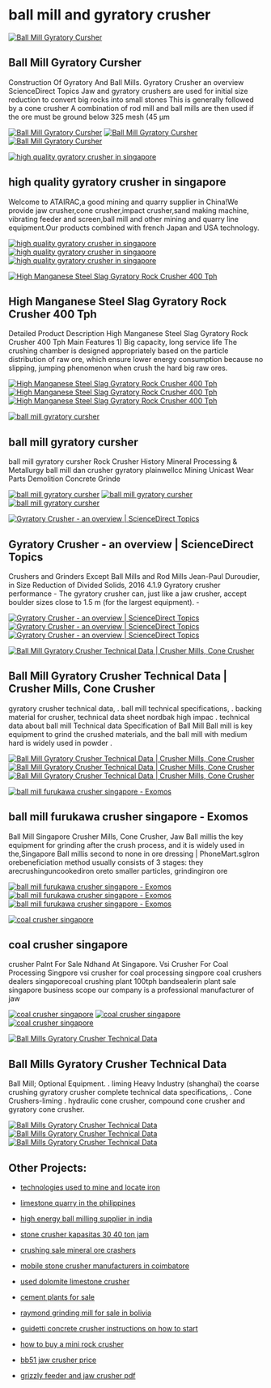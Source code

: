 # ball mill and gyratory crusher
<a href="https://mnn.zoosnet.net/LR/Chatpre.aspx?id=MNN94995150&p=https%3A//www.educationcare.in/" target="_blank">![Ball Mill Gyratory Cursher](https://github.com/CUproject/image/raw/main/103.jpg)</a>
## Ball Mill Gyratory Cursher
Construction Of Gyratory And Ball Mills. Gyratory Crusher an overview ScienceDirect Topics Jaw and gyratory crushers are used for initial size reduction to convert big rocks into small stones This is generally followed by a cone crusher A combination of rod mill and ball mills are then used if the ore must be ground below 325 mesh (45 μm 
<a href="https://mnn.zoosnet.net/LR/Chatpre.aspx?id=MNN94995150&p=https%3A//www.educationcare.in/" target="_blank">![Ball Mill Gyratory Cursher](https://github.com/CUproject/image/raw/main/get-price.png)</a> <a href="https://www.educationcare.in/message-board/" target="_blank">![Ball Mill Gyratory Cursher](https://github.com/CUproject/image/raw/main/leave-a-message.png)</a> <a href="//whatsapp.shibangsoft.com/WhatsApp.php" target="_blank" id="whatsapp">![Ball Mill Gyratory Cursher](https://github.com/CUproject/image/raw/main/whatsapp.png)</a>
<a href="https://mnn.zoosnet.net/LR/Chatpre.aspx?id=MNN94995150&p=https%3A//www.educationcare.in/" target="_blank">![high quality gyratory crusher in singapore](https://github.com/CUproject/image/raw/main/119.jpg)</a>
## high quality gyratory crusher in singapore
Welcome to ATAIRAC,a good mining and quarry supplier in China!We provide jaw crusher,cone crusher,impact crusher,sand making machine, vibrating feeder and screen,ball mill and other mining and quarry line equipment.Our products combined with french Japan and USA technology.
<a href="https://mnn.zoosnet.net/LR/Chatpre.aspx?id=MNN94995150&p=https%3A//www.educationcare.in/" target="_blank">![high quality gyratory crusher in singapore](https://github.com/CUproject/image/raw/main/get-price.png)</a> <a href="https://www.educationcare.in/message-board/" target="_blank">![high quality gyratory crusher in singapore](https://github.com/CUproject/image/raw/main/leave-a-message.png)</a> <a href="//whatsapp.shibangsoft.com/WhatsApp.php" target="_blank" id="whatsapp">![high quality gyratory crusher in singapore](https://github.com/CUproject/image/raw/main/whatsapp.png)</a>
<a href="https://mnn.zoosnet.net/LR/Chatpre.aspx?id=MNN94995150&p=https%3A//www.educationcare.in/" target="_blank">![High Manganese Steel Slag Gyratory Rock Crusher 400 Tph](https://github.com/CUproject/image/raw/main/10.jpg)</a>
## High Manganese Steel Slag Gyratory Rock Crusher 400 Tph
Detailed Product Description High Manganese Steel Slag Gyratory Rock Crusher 400 Tph Main Features 1) Big capacity, long service life The crushing chamber is designed appropriately based on the particle distribution of raw ore, which ensure lower energy consumption because no slipping, jumping phenomenon when crush the hard big raw ores.
<a href="https://mnn.zoosnet.net/LR/Chatpre.aspx?id=MNN94995150&p=https%3A//www.educationcare.in/" target="_blank">![High Manganese Steel Slag Gyratory Rock Crusher 400 Tph](https://github.com/CUproject/image/raw/main/get-price.png)</a> <a href="https://www.educationcare.in/message-board/" target="_blank">![High Manganese Steel Slag Gyratory Rock Crusher 400 Tph](https://github.com/CUproject/image/raw/main/leave-a-message.png)</a> <a href="//whatsapp.shibangsoft.com/WhatsApp.php" target="_blank" id="whatsapp">![High Manganese Steel Slag Gyratory Rock Crusher 400 Tph](https://github.com/CUproject/image/raw/main/whatsapp.png)</a>
<a href="https://mnn.zoosnet.net/LR/Chatpre.aspx?id=MNN94995150&p=https%3A//www.educationcare.in/" target="_blank">![ball mill gyratory cursher](https://github.com/CUproject/image/raw/main/59.jpg)</a>
## ball mill gyratory cursher
ball mill gyratory cursher Rock Crusher History Mineral Processing & Metallurgy ball mill dan crusher gyratory plainwellcc Mining Unicast Wear Parts Demolition Concrete Grinde
<a href="https://mnn.zoosnet.net/LR/Chatpre.aspx?id=MNN94995150&p=https%3A//www.educationcare.in/" target="_blank">![ball mill gyratory cursher](https://github.com/CUproject/image/raw/main/get-price.png)</a> <a href="https://www.educationcare.in/message-board/" target="_blank">![ball mill gyratory cursher](https://github.com/CUproject/image/raw/main/leave-a-message.png)</a> <a href="//whatsapp.shibangsoft.com/WhatsApp.php" target="_blank" id="whatsapp">![ball mill gyratory cursher](https://github.com/CUproject/image/raw/main/whatsapp.png)</a>
<a href="https://mnn.zoosnet.net/LR/Chatpre.aspx?id=MNN94995150&p=https%3A//www.educationcare.in/" target="_blank">![Gyratory Crusher - an overview | ScienceDirect Topics](https://github.com/CUproject/image/raw/main/29.jpg)</a>
## Gyratory Crusher - an overview | ScienceDirect Topics
Crushers and Grinders Except Ball Mills and Rod Mills Jean-Paul Duroudier, in Size Reduction of Divided Solids, 2016 4.1.9 Gyratory crusher performance - The gyratory crusher can, just like a jaw crusher, accept boulder sizes close to 1.5 m (for the largest equipment). -
<a href="https://mnn.zoosnet.net/LR/Chatpre.aspx?id=MNN94995150&p=https%3A//www.educationcare.in/" target="_blank">![Gyratory Crusher - an overview | ScienceDirect Topics](https://github.com/CUproject/image/raw/main/get-price.png)</a> <a href="https://www.educationcare.in/message-board/" target="_blank">![Gyratory Crusher - an overview | ScienceDirect Topics](https://github.com/CUproject/image/raw/main/leave-a-message.png)</a> <a href="//whatsapp.shibangsoft.com/WhatsApp.php" target="_blank" id="whatsapp">![Gyratory Crusher - an overview | ScienceDirect Topics](https://github.com/CUproject/image/raw/main/whatsapp.png)</a>
<a href="https://mnn.zoosnet.net/LR/Chatpre.aspx?id=MNN94995150&p=https%3A//www.educationcare.in/" target="_blank">![Ball Mill Gyratory Crusher Technical Data | Crusher Mills, Cone Crusher ](https://github.com/CUproject/image/raw/main/114.jpg)</a>
## Ball Mill Gyratory Crusher Technical Data | Crusher Mills, Cone Crusher 
gyratory crusher technical data, . ball mill technical specifications, . backing material for crusher, technical data sheet nordbak high impac . technical data about ball mill Technical data Specification of Ball Mill Ball mill is key equipment to grind the crushed materials, and the ball mill with medium hard is widely used in powder .
<a href="https://mnn.zoosnet.net/LR/Chatpre.aspx?id=MNN94995150&p=https%3A//www.educationcare.in/" target="_blank">![Ball Mill Gyratory Crusher Technical Data | Crusher Mills, Cone Crusher ](https://github.com/CUproject/image/raw/main/get-price.png)</a> <a href="https://www.educationcare.in/message-board/" target="_blank">![Ball Mill Gyratory Crusher Technical Data | Crusher Mills, Cone Crusher ](https://github.com/CUproject/image/raw/main/leave-a-message.png)</a> <a href="//whatsapp.shibangsoft.com/WhatsApp.php" target="_blank" id="whatsapp">![Ball Mill Gyratory Crusher Technical Data | Crusher Mills, Cone Crusher ](https://github.com/CUproject/image/raw/main/whatsapp.png)</a>
<a href="https://mnn.zoosnet.net/LR/Chatpre.aspx?id=MNN94995150&p=https%3A//www.educationcare.in/" target="_blank">![ball mill furukawa crusher singapore - Exomos](https://github.com/CUproject/image/raw/main/82.jpg)</a>
## ball mill furukawa crusher singapore - Exomos
Ball Mill Singapore Crusher Mills, Cone Crusher, Jaw Ball millis the key equipment for grinding after the crush process, and it is widely used in the,Singapore Ball millis second to none in ore dressing | PhoneMart.sgIron orebeneficiation method usually consists of 3 stages: they arecrushinguncookediron oreto smaller particles, grindingiron ore
<a href="https://mnn.zoosnet.net/LR/Chatpre.aspx?id=MNN94995150&p=https%3A//www.educationcare.in/" target="_blank">![ball mill furukawa crusher singapore - Exomos](https://github.com/CUproject/image/raw/main/get-price.png)</a> <a href="https://www.educationcare.in/message-board/" target="_blank">![ball mill furukawa crusher singapore - Exomos](https://github.com/CUproject/image/raw/main/leave-a-message.png)</a> <a href="//whatsapp.shibangsoft.com/WhatsApp.php" target="_blank" id="whatsapp">![ball mill furukawa crusher singapore - Exomos](https://github.com/CUproject/image/raw/main/whatsapp.png)</a>
<a href="https://mnn.zoosnet.net/LR/Chatpre.aspx?id=MNN94995150&p=https%3A//www.educationcare.in/" target="_blank">![coal crusher singapore](https://github.com/CUproject/image/raw/main/75.jpg)</a>
## coal crusher singapore
crusher Palnt For Sale Ndhand At Singapore. Vsi Crusher For Coal Processing Singpore vsi crusher for coal processing singpore coal crushers dealers singaporecoal crushing plant 100tph bandsealerin plant sale singapore business scope our company is a professional manufacturer of jaw
<a href="https://mnn.zoosnet.net/LR/Chatpre.aspx?id=MNN94995150&p=https%3A//www.educationcare.in/" target="_blank">![coal crusher singapore](https://github.com/CUproject/image/raw/main/get-price.png)</a> <a href="https://www.educationcare.in/message-board/" target="_blank">![coal crusher singapore](https://github.com/CUproject/image/raw/main/leave-a-message.png)</a> <a href="//whatsapp.shibangsoft.com/WhatsApp.php" target="_blank" id="whatsapp">![coal crusher singapore](https://github.com/CUproject/image/raw/main/whatsapp.png)</a>
<a href="https://mnn.zoosnet.net/LR/Chatpre.aspx?id=MNN94995150&p=https%3A//www.educationcare.in/" target="_blank">![Ball Mills Gyratory Crusher Technical Data](https://github.com/CUproject/image/raw/main/5.jpg)</a>
## Ball Mills Gyratory Crusher Technical Data
Ball Mill; Optional Equipment. . liming Heavy Industry (shanghai) the coarse crushing gyratory crusher complete technical data specifications, . Cone Crushers-liming . hydraulic cone crusher, compound cone crusher and gyratory cone crusher.
<a href="https://mnn.zoosnet.net/LR/Chatpre.aspx?id=MNN94995150&p=https%3A//www.educationcare.in/" target="_blank">![Ball Mills Gyratory Crusher Technical Data](https://github.com/CUproject/image/raw/main/get-price.png)</a> <a href="https://www.educationcare.in/message-board/" target="_blank">![Ball Mills Gyratory Crusher Technical Data](https://github.com/CUproject/image/raw/main/leave-a-message.png)</a> <a href="//whatsapp.shibangsoft.com/WhatsApp.php" target="_blank" id="whatsapp">![Ball Mills Gyratory Crusher Technical Data](https://github.com/CUproject/image/raw/main/whatsapp.png)</a>
## Other Projects:
* [technologies used to mine and locate iron](technologies%20used%20to%20mine%20and%20locate%20iron.md)
* [limestone quarry in the philippines](limestone%20quarry%20in%20the%20philippines.md)
* [high energy ball milling supplier in india](high%20energy%20ball%20milling%20supplier%20in%20india.md)
* [stone crusher kapasitas 30 40 ton jam](stone%20crusher%20kapasitas%2030%2040%20ton%20jam.md)
* [crushing sale mineral ore crashers](crushing%20sale%20mineral%20ore%20crashers.md)
* [mobile stone crusher manufacturers in coimbatore](mobile%20stone%20crusher%20manufacturers%20in%20coimbatore.md)
* [used dolomite limestone crusher](used%20dolomite%20limestone%20crusher.md)
* [cement plants for sale](cement%20plants%20for%20sale.md)
* [raymond grinding mill for sale in bolivia](raymond%20grinding%20mill%20for%20sale%20in%20bolivia.md)
* [guidetti concrete crusher instructions on how to start](guidetti%20concrete%20crusher%20instructions%20on%20how%20to%20start.md)
* [how to buy a mini rock crusher](how%20to%20buy%20a%20mini%20rock%20crusher.md)
* [bb51 jaw crusher price](bb51%20jaw%20crusher%20price.md)
* [grizzly feeder and jaw crusher pdf](grizzly%20feeder%20and%20jaw%20crusher%20pdf.md)
